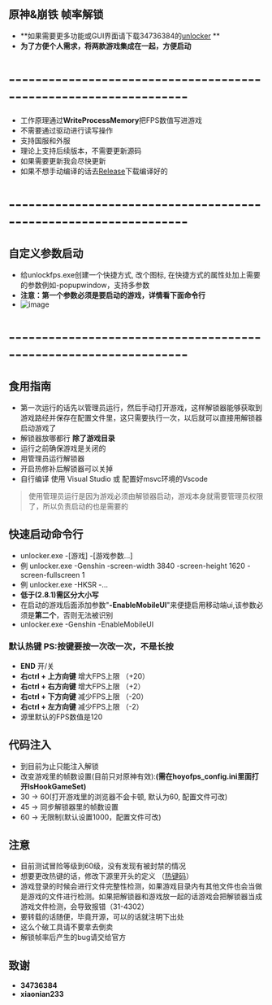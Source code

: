 ## 原神&崩铁 帧率解锁


- **如果需要更多功能或GUI界面请下载34736384的[unlocker](https://github.com/34736384/genshin-fps-unlock) **
- **为了方便个人需求，将两款游戏集成在一起，方便启动**

# -----------------------------------------------------------------
 - 工作原理通过**WriteProcessMemory**把FPS数值写进游戏
 - 不需要通过驱动进行读写操作
 - 支持国服和外服
 - 理论上支持后续版本，不需要更新源码
 - 如果需要更新我会尽快更新
 - 如果不想手动编译的话去[Release](https://github.com/winTEuser/genshin-StarRail-fps-unlock/releases)下载编译好的
# -----------------------------------------------------------------
## 自定义参数启动
 - 给unlockfps.exe创建一个快捷方式, 改个图标, 在快捷方式的属性处加上需要的参数例如-popupwindow，支持多参数
 - **注意：第一个参数必须是要启动的游戏，详情看下面命令行**
 - ![image](https://github.com/winTEuser/Genshin_StarRail_fps_unlocker/blob/main/assets/Quick_link.jpg)
# -----------------------------------------------------------------
## 食用指南
 - 第一次运行的话先以管理员运行，然后手动打开游戏，这样解锁器能够获取到游戏路经并保存在配置文件里，这只需要执行一次，以后就可以直接用解锁器启动游戏了
 - 解锁器放哪都行 **除了游戏目录**
 - 运行之前确保游戏是关闭的
 - 用管理员运行解锁器
 - 开启热修补后解锁器可以关掉
 - 自行编译 使用 Visual Studio 或 配置好msvc环境的Vscode
>使用管理员运行是因为游戏必须由解锁器启动，游戏本身就需要管理员权限了，所以负责启动的也是需要的

## 快速启动命令行
 - unlocker.exe -[游戏] -[游戏参数...]
 - 例 unlocker.exe -Genshin -screen-width 3840 -screen-height 1620 -screen-fullscreen 1
 - 例 unlocker.exe -HKSR -...
 - **低于(2.8.1)需区分大小写**
 - 在启动的游戏后面添加参数"**-EnableMobileUI**"来便捷启用移动端ui,该参数必须是**第二个**，否则无法被识别
 - unlocker.exe -Genshin -EnableMobileUI

### 默认热键           PS:按键要按一次改一次，不是长按
- **END** 开/关
- **右ctrl + 上方向键** 增大FPS上限 （+20）
- **右ctrl + 右方向键** 增大FPS上限 （+2）
- **右ctrl + 下方向键** 减少FPS上限 （-20）
- **右ctrl + 左方向键** 减少FPS上限 （-2）
- 源里默认的FPS数值是120

## 代码注入
 - 到目前为止只能注入解锁
 - 改变游戏里的帧数设置(目前只对原神有效):**(需在hoyofps_config.ini里面打开IsHookGameSet)**
 - 30 -> 60(打开游戏里的浏览器不会卡顿, 默认为60, 配置文件可改)
 - 45 -> 同步解锁器里的帧数设置
 - 60 -> 无限制(默认设置1000，配置文件可改)

## 注意
- 目前测试冒险等级到60级，没有发现有被封禁的情况
- 想要更改热键的话，修改下源里开头的定义 （[热键码](http://cherrytree.at/misc/vk.htm)）
- 游戏登录的时候会进行文件完整性检测，如果游戏目录内有其他文件也会当做是游戏的文件进行检测。如果把解锁器和游戏放一起的话游戏会把解锁器当成游戏文件检测，会导致报错（31-4302）
- 要转载的话随便，毕竟开源，可以的话就注明下出处
- 这么个破工具请不要拿去倒卖
- 解锁帧率后产生的bug请交给官方

## 致谢
- **34736384**
- **xiaonian233**


